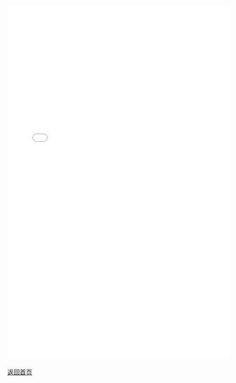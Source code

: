 <iframe 
  src="/seminotes/pdf/Advanced_Test_Methods_for_SRAMs.pdf" 
  width="100%" 
  height="800px" 
  style="border:none;" 
  title="SRAMs PDF">
</iframe>

<div style="margin-top: 20px;">
  <a href="/" class="button">返回首页</a>
</div>